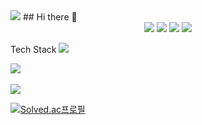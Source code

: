 <!-- 
git readme 사용법
https://gist.github.com/ihoneymon/652be052a0727ad59601
https://github.com/kyechan99/capsule-render/blob/master/docs/README_kr.md
-->

<!-- 
readme header 설정
출처: https://github.com/kyechan99/capsule-render/blob/master/docs/README_kr.md
<img src="https://capsule-render.vercel.app/api?type=모양&color=색상코드&height=높이&section=header&text=텍스트&fontSize=텍스트크기"/>
-->
<img src="https://capsule-render.vercel.app/api?type=waving&color=auto&height=300&section=header&fontSize=90"/>
## Hi there 👋


<!-- 사용할 줄 아는 기술 리스트
<img src="https://img.shields.io/badge/아이콘내용-바탕색?style=flat&logo=로고이름&logoColor=white"/>
icon: https://simpleicons.org
-->

<div align="center">
  <img src="https://img.shields.io/badge/Java-007396?style=flat&logo=Java&logoColor=white" />
  <img src="https://img.shields.io/badge/HTML5-E34F26?style=flat&logo=HTML5&logoColor=white" />
  <img src="https://img.shields.io/badge/CSS3-1572B6?style=flat&logo=CSS3&logoColor=white" />
  <img src="https://img.shields.io/badge/JavaScrpit-F7DF1E?style=flat&logo=JS&logoColor=white" />
</div>

Tech Stack
<img src="https://img.shields.io/badge/아이콘내용-바탕색?style=flat&logo=로고이름&logoColor=white"/>



<!-- 
<img src="https://github-readme-stats.vercel.app/api/top-langs/?username=본인아이디&layout=compact"><br><br>
<img src="https://github-readme-stats.vercel.app/api?username=본인아이디&show_icons=true">
-->
<img src="https://github-readme-stats.vercel.app/api/top-langs/?username=arcensia&layout=compact"><br><br>
<img src="https://github-readme-stats.vercel.app/api?username=arcensia&show_icons=true">
<!-- 
백준 티어 출처:https://github.com/mazassumnida/mazassumnida?tab=readme-ov-file
아래가 코드
[![Solved.ac프로필](http://mazassumnida.wtf/api/v2/generate_badge?boj={handle})](https://solved.ac/{handle})
-->
[![Solved.ac프로필](http://mazassumnida.wtf/api/v2/generate_badge?boj={handle})](https://solved.ac/{handle})




<!--
<img src="https://capsule-render.vercel.app/api?type=wave&color=auto&height=300&section=header&text=capsule%20render&fontSize=90" />
-->
